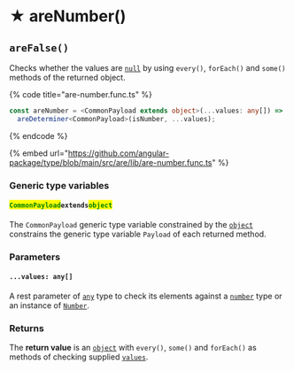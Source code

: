 # ★ areNumber()

## `areFalse()`

Checks whether the values are [`null`](https://developer.mozilla.org/en-US/docs/Web/JavaScript/Reference/Global\_Objects/null) by using `every()`, `forEach()` and `some()` methods of the returned object.

{% code title="are-number.func.ts" %}
```typescript
const areNumber = <CommonPayload extends object>(...values: any[]) =>
  areDeterminer<CommonPayload>(isNumber, ...values);
```
{% endcode %}

{% embed url="https://github.com/angular-package/type/blob/main/src/are/lib/are-number.func.ts" %}

### Generic type variables

#### <mark style="color:green;">**`CommonPayload`**</mark>**`extends`**<mark style="color:green;">**`object`**</mark>

The `CommonPayload` generic type variable constrained by the [`object`](https://www.typescriptlang.org/docs/handbook/basic-types.html#object) constrains the generic type variable `Payload` of each returned method.

### Parameters

#### `...values: any[]`

A rest parameter of [`any`](https://www.typescriptlang.org/docs/handbook/basic-types.html#any) type to check its elements against a [`number`](https://developer.mozilla.org/en-US/docs/Web/JavaScript/Reference/Global\_Objects/Number) type or an instance of [`Number`](https://developer.mozilla.org/en-US/docs/Web/JavaScript/Reference/Global\_Objects/Number).

### Returns

The **return value** is an [`object`](https://developer.mozilla.org/en-US/docs/Web/JavaScript/Reference/Global\_Objects/Object) with `every()`, `some()` and `forEach()` as methods of checking supplied [`values`](./#...values-any).
